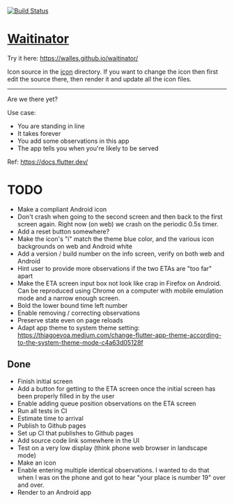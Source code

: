 <a href="https://github.com/walles/waitinator/actions"><img src="https://github.com/walles/waitinator/workflows/test-and-deploy/badge.svg" alt="Build Status"></a>

# [Waitinator](https://walles.github.io/waitinator/)

Try it here: <https://walles.github.io/waitinator/>

Icon source in the [icon](icon) directory. If you want to change the icon then
first edit the source there, then render it and update all the icon files.

---

Are we there yet?

Use case:

- You are standing in line
- It takes forever
- You add some observations in this app
- The app tells you when you're likely to be served

Ref: <https://docs.flutter.dev/>

# TODO

- Make a compliant Android icon
- Don't crash when going to the second screen and then back to the first screen
  again. Right now (on web) we crash on the periodic 0.5s timer.
- Add a reset button somewhere?
- Make the icon's "i" match the theme blue color, and the various icon
  backgrounds on web and Android white
- Add a version / build number on the info screen, verify on both web and
  Android
- Hint user to provide more observations if the two ETAs are "too far" apart
- Make the ETA screen input box not look like crap in Firefox on Android. Can be
  reproduced using Chrome on a computer with mobile emulation mode and a narrow
  enough screen.
- Bold the lower bound time left number
- Enable removing / correcting observations
- Preserve state even on page reloads
- Adapt app theme to system theme setting: <https://thiagoevoa.medium.com/change-flutter-app-theme-according-to-the-system-theme-mode-c4a63d05128f>

## Done

- Finish initial screen
- Add a button for getting to the ETA screen once the initial screen has been
  properly filled in by the user
- Enable adding queue position observations on the ETA screen
- Run all tests in CI
- Estimate time to arrival
- Publish to Github pages
- Set up CI that publishes to Github pages
- Add source code link somewhere in the UI
- Test on a very low display (think phone web browser in landscape mode)
- Make an icon
- Enable entering multiple identical observations. I wanted to do that when I
  was on the phone and got to hear "your place is number 19" over and over.
- Render to an Android app
